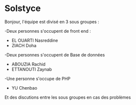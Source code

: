# Solstyce

Bonjour, l'équipe est divisé en 3 sous groupes :
  
  -Deux personnes s'occupent de front end : 
  * EL OUARTI Nasreddine 
  * ZIACH Doha
  
  -Deux personnes s'occupent de Base de données
  * ABOUZIA Rachid
  * ETTANOUTI Zaynab 
  
  -Une personne s'occupe de PHP 
  * YU Chenbao
  
  Et des discutions  entre les sous groupes en cas des problèmes

